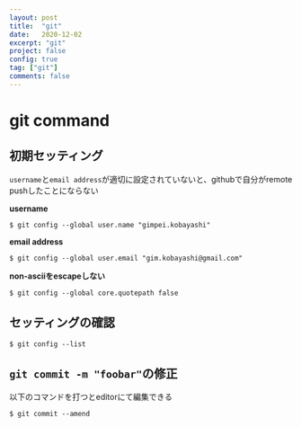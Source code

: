 ```yaml
---
layout: post
title:  "git"
date:   2020-12-02
excerpt: "git"
project: false
config: true
tag: ["git"]
comments: false
---
```


# git command


## 初期セッティング

`username`と`email address`が適切に設定されていないと、githubで自分がremote pushしたことにならない  

**username**
```console
$ git config --global user.name "gimpei.kobayashi"
```

**email address**
```console
$ git config --global user.email "gim.kobayashi@gmail.com"
```

**non-asciiをescapeしない**  
```console
$ git config --global core.quotepath false
```

## セッティングの確認

```console
$ git config --list
```

## `git commit -m "foobar"`の修正

以下のコマンドを打つとeditorにて編集できる
```console
$ git commit --amend
```
